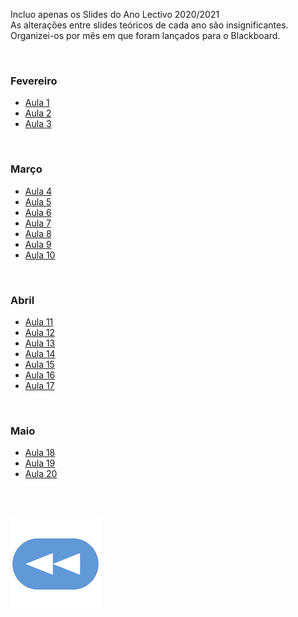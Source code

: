 Incluo apenas os Slides do Ano Lectivo 2020/2021
<br>As alterações entre slides teóricos de cada ano são insignificantes.
<br>Organizei-os por mês em que foram lançados para o Blackboard.

<br>

### Fevereiro

* [Aula 1](Aula1.pdf)
* [Aula 2](Aula2.pdf)
* [Aula 3](Aula3.pdf)

<br>

### Março

* [Aula 4](Aula4.pdf)
* [Aula 5](Aula5.pdf)
* [Aula 6](Aula6.pdf)
* [Aula 7](Aula7.pdf)
* [Aula 8](Aula8.pdf)
* [Aula 9](Aula9.pdf)
* [Aula 10](Aula10.pdf)

<br>

### Abril

* [Aula 11](Aula11.pdf)
* [Aula 12](Aula12.pdf)
* [Aula 13](Aula13.pdf)
* [Aula 14](Aula14.pdf)
* [Aula 15](Aula15.pdf)
* [Aula 16](Aula16.pdf)
* [Aula 17](Aula17.pdf)

<br>

### Maio

* [Aula 18](Aula18.pdf)
* [Aula 19](Aula19.pdf)
* [Aula 20](Aula20.pdf)

<br><br>

[![retroceder](https://raw.githubusercontent.com/David81820/Recursos-LCC/main/Rewind.png)](https://david81820.github.io/Recursos-LCC/2ano/2sem/POO)
